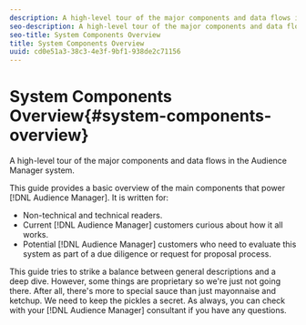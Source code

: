 ```yaml
---
description: A high-level tour of the major components and data flows in the Audience Manager system.
seo-description: A high-level tour of the major components and data flows in the Audience Manager system.
seo-title: System Components Overview
title: System Components Overview
uuid: cd0e51a3-38c3-4e3f-9bf1-938de2c71156
---
```


# System Components Overview{#system-components-overview}

A high-level tour of the major components and data flows in the Audience Manager system.

<!-- 

c_compintro.xml

 -->

This guide provides a basic overview of the main components that power [!DNL Audience Manager]. It is written for:

* Non-technical and technical readers. 
* Current [!DNL Audience Manager] customers curious about how it all works. 
* Potential [!DNL Audience Manager] customers who need to evaluate this system as part of a due diligence or request for proposal process.

This guide tries to strike a balance between general descriptions and a deep dive. However, some things are proprietary so we're just not going there. After all, there's more to special sauce than just mayonnaise and ketchup. We need to keep the pickles a secret. As always, you can check with your [!DNL Audience Manager] consultant if you have any questions. 
